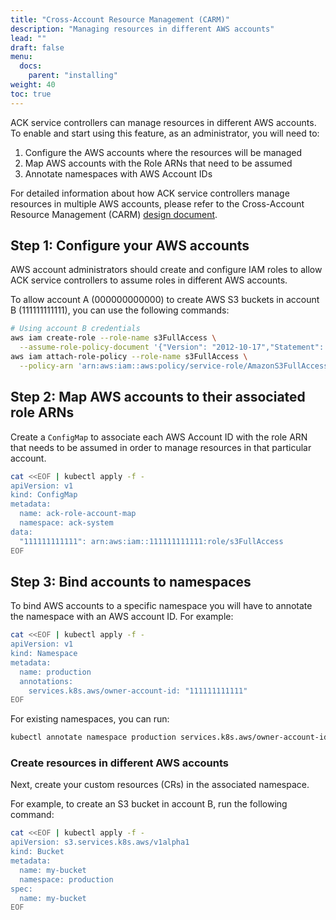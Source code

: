 ```yaml
---
title: "Cross-Account Resource Management (CARM)"
description: "Managing resources in different AWS accounts"
lead: ""
draft: false
menu: 
  docs:
    parent: "installing"
weight: 40
toc: true
---
```


ACK service controllers can manage resources in different AWS accounts. To enable and start using this feature, as an administrator, you will need to:

  1. Configure the AWS accounts where the resources will be managed
  2. Map AWS accounts with the Role ARNs that need to be assumed
  3. Annotate namespaces with AWS Account IDs

For detailed information about how ACK service controllers manage resources in multiple AWS accounts, please refer to the Cross-Account Resource Management (CARM) [design document](https://github.com/aws-controllers-k8s/community/blob/main/docs/design/proposals/carm/cross-account-resource-management.md).

## Step 1: Configure your AWS accounts

AWS account administrators should create and configure IAM roles to allow ACK service controllers to assume roles in different AWS accounts.

To allow account A (000000000000) to create AWS S3 buckets in account B (111111111111), you can use the following commands:
```bash
# Using account B credentials
aws iam create-role --role-name s3FullAccess \
  --assume-role-policy-document '{"Version": "2012-10-17","Statement": [{ "Effect": "Allow", "Principal": {"AWS": "arn:aws:iam::000000000000:role/roleA-production"}, "Action": "sts:AssumeRole"}]}'
aws iam attach-role-policy --role-name s3FullAccess \
  --policy-arn 'arn:aws:iam::aws:policy/service-role/AmazonS3FullAccess'
```

## Step 2: Map AWS accounts to their associated role ARNs

Create a `ConfigMap` to associate each AWS Account ID with the role ARN that needs to be assumed in order to manage resources in that particular account.

```bash
cat <<EOF | kubectl apply -f -
apiVersion: v1
kind: ConfigMap
metadata:
  name: ack-role-account-map
  namespace: ack-system
data:
  "111111111111": arn:aws:iam::111111111111:role/s3FullAccess
EOF
```

## Step 3: Bind accounts to namespaces

To bind AWS accounts to a specific namespace you will have to annotate the namespace with an AWS account ID. For example:
```bash
cat <<EOF | kubectl apply -f -
apiVersion: v1
kind: Namespace
metadata:
  name: production
  annotations:
    services.k8s.aws/owner-account-id: "111111111111"
EOF
```

For existing namespaces, you can run:
```bash
kubectl annotate namespace production services.k8s.aws/owner-account-id=111111111111
```

### Create resources in different AWS accounts

Next, create your custom resources (CRs) in the associated namespace.

For example, to create an S3 bucket in account B, run the following command:
```bash
cat <<EOF | kubectl apply -f -
apiVersion: s3.services.k8s.aws/v1alpha1
kind: Bucket
metadata:
  name: my-bucket
  namespace: production
spec:
  name: my-bucket
EOF
```